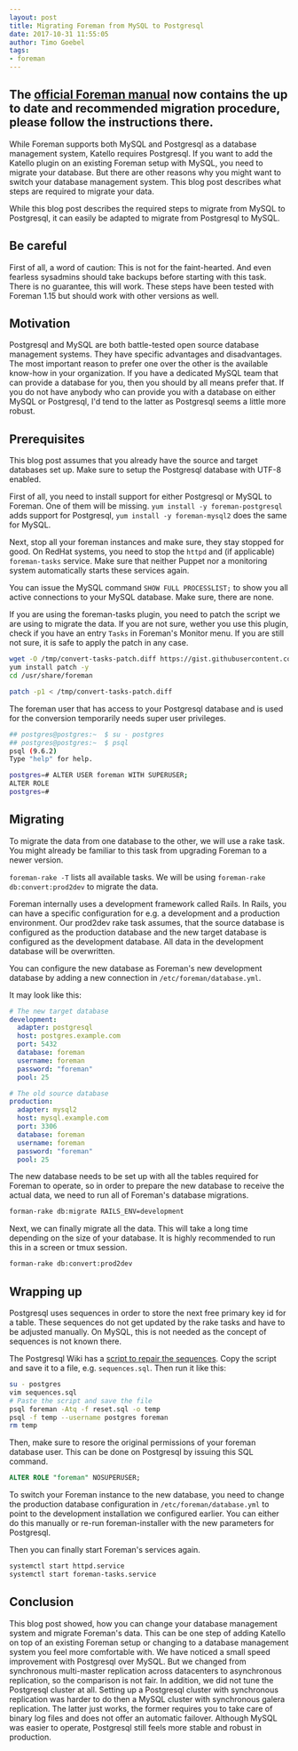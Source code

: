 ```yaml
---
layout: post
title: Migrating Foreman from MySQL to Postgresql
date: 2017-10-31 11:55:05
author: Timo Goebel
tags:
- foreman
---
```


<div class='alert alert-warning'><h2>
The <a href='/manuals/1.24/index.html#3.7MigratingtoPostgreSQL'>official Foreman manual</a> now contains the up to date and recommended migration procedure, please follow the instructions there.</h2>
</div>

While Foreman supports both MySQL and Postgresql as a database management system, Katello requires Postgresql. If you want to add the Katello plugin on an existing Foreman setup with MySQL, you need to migrate your database. But there are other reasons why you might want to switch your database management system. This blog post describes what steps are required to migrate your data.


While this blog post describes the required steps to migrate from MySQL to Postgresql, it can easily be adapted to migrate from Postgresql to MySQL.

## Be careful

First of all, a word of caution: This is not for the faint-hearted. And even fearless sysadmins should take backups before starting with this task. There is no guarantee, this will work. These steps have been tested with Foreman 1.15 but should work with other versions as well.

## Motivation

Postgresql and MySQL are both battle-tested open source database management systems. They have specific advantages and disadvantages. The most important reason to prefer one over the other is the available know-how in your organization. If you have a dedicated MySQL team that can provide a database for you, then you should by all means prefer that.
If you do not have anybody who can provide you with a database on either MySQL or Postgresql, I'd tend to the latter as Postgresql seems a little more robust.

## Prerequisites

This blog post assumes that you already have the source and target databases set up. Make sure to setup the Postgresql database with UTF-8 enabled.

First of all, you need to install support for either Postgresql or MySQL to Foreman. One of them will be missing. `yum install -y foreman-postgresql` adds support for Postgresql, `yum install -y foreman-mysql2` does the same for MySQL.

Next, stop all your foreman instances and make sure, they stay stopped for good. On RedHat systems, you need to stop the `httpd` and (if applicable) `foreman-tasks` service. Make sure that neither Puppet nor a monitoring system automatically starts these services again.

You can issue the MySQL command `SHOW FULL PROCESSLIST;` to show you all active connections to your MySQL database. Make sure, there are none.

If you are using the foreman-tasks plugin, you need to patch the script we are using to migrate the data. If you are not sure, wether you use this plugin, check if you have an entry `Tasks` in Foreman's Monitor menu. If you are still not sure, it is safe to apply the patch in any case.

```sh
wget -O /tmp/convert-tasks-patch.diff https://gist.githubusercontent.com/timogoebel/cd29e5206678ca0e0d78222af70583ec/raw/bbe998624098c1c3e656fe2582d33b0d9f9285aa/0001-convert-skip-foreman-tasks-tables.patch
yum install patch -y
cd /usr/share/foreman

patch -p1 < /tmp/convert-tasks-patch.diff
```

The foreman user that has access to your Postgresql database and is used for the conversion temporarily needs super user privileges.

```bash
## postgres@postgres:~  $ su - postgres
## postgres@postgres:~  $ psql
psql (9.6.2)
Type "help" for help.

postgres=# ALTER USER foreman WITH SUPERUSER;
ALTER ROLE
postgres=#
```

## Migrating

To migrate the data from one database to the other, we will use a rake task. You might already be familiar to this task from upgrading Foreman to a newer version.

`foreman-rake -T` lists all available tasks. We will be using `foreman-rake db:convert:prod2dev` to migrate the data.

Foreman internally uses a development framework called Rails. In Rails, you can have a specific configuration for e.g. a development and a production environment. Our prod2dev rake task assumes, that the source database is configured as the production database and the new target database is configured as the development database. All data in the development database will be overwritten.

You can configure the new database as Foreman's new development database by adding a new connection in `/etc/foreman/database.yml`.

It may look like this:

```yaml
# The new target database
development:
  adapter: postgresql
  host: postgres.example.com
  port: 5432
  database: foreman
  username: foreman
  password: "foreman"
  pool: 25

# The old source database
production:
  adapter: mysql2
  host: mysql.example.com
  port: 3306
  database: foreman
  username: foreman
  password: "foreman"
  pool: 25
```

The new database needs to be set up with all the tables required for Foreman to operate, so in order to prepare the new database to receive the actual data, we need to run all of Foreman's database migrations.

```sh
forman-rake db:migrate RAILS_ENV=development
```

Next, we can finally migrate all the data. This will take a long time depending on the size of your database. It is highly recommended to run this in a screen or tmux session.

```sh
forman-rake db:convert:prod2dev
```

## Wrapping up

Postgresql uses sequences in order to store the next free primary key id for a table. These sequences do not get updated by the rake tasks and have to be adjusted manually. On MySQL, this is not needed as the concept of sequences is not known there.

The Postgresql Wiki has a [script to repair the sequences](https://wiki.postgresql.org/wiki/Fixing_Sequences). Copy the script and save it to a file, e.g. `sequences.sql`. Then run it like this:

```sh
su - postgres
vim sequences.sql
# Paste the script and save the file
psql foreman -Atq -f reset.sql -o temp
psql -f temp --username postgres foreman
rm temp
```

Then, make sure to resore the original permissions of your foreman database user. This can be done on Postgresql by issuing this SQL command.

```sql
ALTER ROLE "foreman" NOSUPERUSER;
```

To switch your Foreman instance to the new database, you need to change the production database configuration in `/etc/foreman/database.yml` to point to the development installation we configured earlier. You can either do this manually or re-run foreman-installer with the new parameters for Postgresql.

Then you can finally start Foreman's services again.

```sh
systemctl start httpd.service
systemctl start foreman-tasks.service
```

## Conclusion

This blog post showed, how you can change your database management system and migrate Foreman's data. This can be one step of adding Katello on top of an existing Foreman setup or changing to a database management system you feel more comfortable with. We have noticed a small speed improvement with Postgresql over MySQL. But we changed from synchronous multi-master replication across datacenters to asynchronous replication, so the comparison is not fair. In addition, we did not tune the Postgresql cluster at all. Setting up a Postgresql cluster with synchronous replication was harder to do then a MySQL cluster with synchronous galera replication. The latter just works, the former requires you to take care of binary log files and does not offer an automatic failover. Although MySQL was easier to operate, Postgresql still feels more stable and robust in production.
